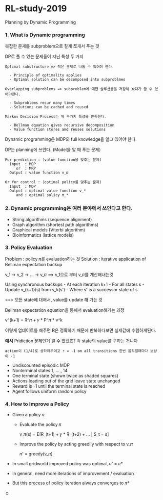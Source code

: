 # RL-study-2019

Planning by Dynamic Programming

### 1. What is Dynamic programming

  복잡한 문제를 subproblem으로 잘게 쪼개서 푸는 것

  DP로 풀 수 있는 문제들이 지닌 특성 두 가지

    Optimal substructure => 작은 문제로 나눌 수 있어야 한다.

      - Principle of optimality applies
      - Optimal solution can be decomposed into subproblmes

    Overlapping subproblems => subproblem에 대한 솔루션들을 저장해 놨다가 쓸 수 있어야한다.

      - Subproblems recur many times
      - Solutions can be cached and reused

    Markov Decision Process는 위 두가지 특성을 만족한다.

      - Bellman equation gives recursive decomposition
      - Value function stores and reuses solutions

  Dynamic programming은 MDP의 full knowledge을 알고 있어야 한다.

  DP는 planning에 쓰인다. (Model을 알 때 푸는 문제)

    For prediction : (value function을 맞추는 문제)
      Input  : MDP
         or  : MRP
      Output : value function v_𝜋

    Or for control : (optimal policy를 맞추는 문제)
      Input  : MDP
      Output : optimal value function v_*
         and : optimal policy 𝜋_*

### 2. Dynamic programming은 여러 분야에서 쓰인다고 한다.

  - String algorithms (sequence alignment)
  - Graph algorithm (shortest path algorithms)
  - Graphical models (Viterbi algorithm)
  - Bioinformatics (lattice models)

### 3. Policy Evaluation

  Problem  : policy 𝜋를 evaluation하는 것
  Solution : iterative application of Bellman expectation backup

  v_1 -> v_2 -> ... -> v_𝜋  ==> v_1으로 부터 v_𝜋를 계산해내는것

  Using synchronous backups
    - At each iteration k+1
    - For all states s
    - Update v_(k+1)(s) from v_k(s')
    - Where s' is a successor state of s

  ==> 모든 state에 대해서, value를 update 해 가는 것

  Bellman expectation equation을 통해서 evaluation해가는 과정

  v^(k+1) = R^𝜋 + 𝛾 * P^𝜋 * v^k

  이렇게 업데이트를 해주면 R은 정확하기 때문에 반복하다보면 실제값에 수렴하게된다.

  ****예시****
    Pridiction 문제인거 알 수 있겠죠? 각 state의 value를 구하는 거니까

    action이 (1/4)로 상하좌우이고 r = -1 on all transitions 한번 움직일때마다 보상이 -1

  - Undiscounted episodic MDP
  - Nonterminal states 1, ... , 14
  - One terminal state (shown twice as shaded squares)
  - Actions leading out of the grid leave state unchanged
  - Reward is -1 until the terminal state is reached
  - Agent follows uniform random policy

### 4. How to Improve a Policy

  - Given a policy 𝜋

    - Evaluate the policy 𝜋

      v_𝜋(s) = E[R_(t+1) + 𝛾 * R_(t+2) + ... | S_t = s]

    - Improve the policy by acting greedily with respect to v_𝜋

      𝜋' = greedy(v_𝜋)

  - In small gridworld improved policy was optimal, 𝜋' = 𝜋*
  - In general, need more iterations of improvement / evaluation
  - But this process of policy iteration always converges to 𝜋*












ㅇ
